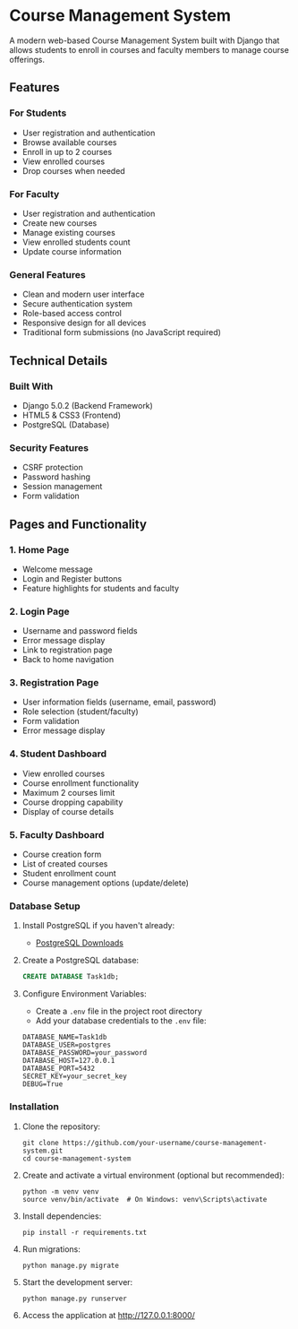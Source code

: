 # Course Management System

A modern web-based Course Management System built with Django that allows students to enroll in courses and faculty members to manage course offerings.

## Features

### For Students
- User registration and authentication
- Browse available courses
- Enroll in up to 2 courses
- View enrolled courses
- Drop courses when needed

### For Faculty
- User registration and authentication
- Create new courses
- Manage existing courses
- View enrolled students count
- Update course information

### General Features
- Clean and modern user interface
- Secure authentication system
- Role-based access control
- Responsive design for all devices
- Traditional form submissions (no JavaScript required)

## Technical Details

### Built With
- Django 5.0.2 (Backend Framework)
- HTML5 & CSS3 (Frontend)
- PostgreSQL (Database)

### Security Features
- CSRF protection
- Password hashing
- Session management
- Form validation

## Pages and Functionality

### 1. Home Page
- Welcome message
- Login and Register buttons
- Feature highlights for students and faculty

### 2. Login Page
- Username and password fields
- Error message display
- Link to registration page
- Back to home navigation

### 3. Registration Page
- User information fields (username, email, password)
- Role selection (student/faculty)
- Form validation
- Error message display

### 4. Student Dashboard
- View enrolled courses
- Course enrollment functionality
- Maximum 2 courses limit
- Course dropping capability
- Display of course details

### 5. Faculty Dashboard
- Course creation form
- List of created courses
- Student enrollment count
- Course management options (update/delete)


### Database Setup

1. Install PostgreSQL if you haven't already:
   - [PostgreSQL Downloads](https://www.postgresql.org/download/)

2. Create a PostgreSQL database:
   ```sql
   CREATE DATABASE Task1db;
   ```

3. Configure Environment Variables:
   - Create a `.env` file in the project root directory
   - Add your database credentials to the `.env` file:
   ```
   DATABASE_NAME=Task1db
   DATABASE_USER=postgres
   DATABASE_PASSWORD=your_password
   DATABASE_HOST=127.0.0.1
   DATABASE_PORT=5432
   SECRET_KEY=your_secret_key
   DEBUG=True
   ```

### Installation

1. Clone the repository:
   ```
   git clone https://github.com/your-username/course-management-system.git
   cd course-management-system
   ```

2. Create and activate a virtual environment (optional but recommended):
   ```
   python -m venv venv
   source venv/bin/activate  # On Windows: venv\Scripts\activate
   ```

3. Install dependencies:
   ```
   pip install -r requirements.txt
   ```

4. Run migrations:
   ```
   python manage.py migrate
   ```

5. Start the development server:
   ```
   python manage.py runserver
   ```

6. Access the application at http://127.0.0.1:8000/



